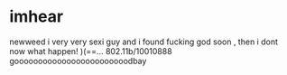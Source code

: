 # imhear
newweed
i very very sexi guy
and i found fucking god soon , then i dont now what happen!
)(==...
802.11b/10010888
goooooooooooooooooooooooodbay
